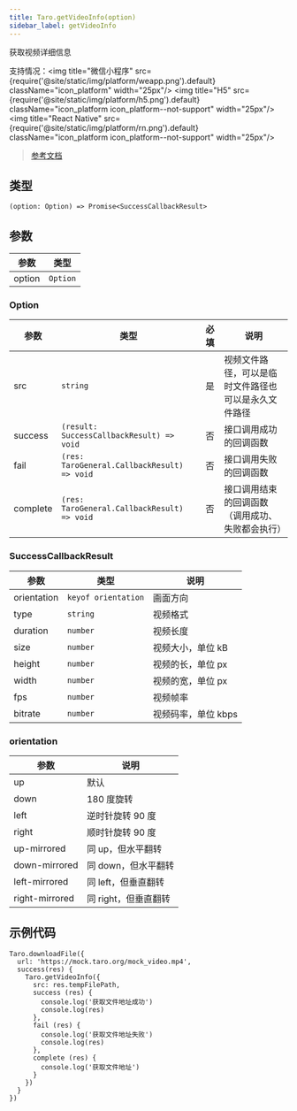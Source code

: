 ```yaml
---
title: Taro.getVideoInfo(option)
sidebar_label: getVideoInfo
---
```


获取视频详细信息

支持情况：<img title="微信小程序" src={require('@site/static/img/platform/weapp.png').default} className="icon_platform" width="25px"/> <img title="H5" src={require('@site/static/img/platform/h5.png').default} className="icon_platform icon_platform--not-support" width="25px"/> <img title="React Native" src={require('@site/static/img/platform/rn.png').default} className="icon_platform icon_platform--not-support" width="25px"/>

> [参考文档](https://developers.weixin.qq.com/miniprogram/dev/api/media/video/wx.getVideoInfo.html)

## 类型

```tsx
(option: Option) => Promise<SuccessCallbackResult>
```

## 参数

| 参数 | 类型 |
| --- | --- |
| option | `Option` |

### Option

| 参数 | 类型 | 必填 | 说明 |
| --- | --- | :---: | --- |
| src | `string` | 是 | 视频文件路径，可以是临时文件路径也可以是永久文件路径 |
| success | `(result: SuccessCallbackResult) => void` | 否 | 接口调用成功的回调函数 |
| fail | `(res: TaroGeneral.CallbackResult) => void` | 否 | 接口调用失败的回调函数 |
| complete | `(res: TaroGeneral.CallbackResult) => void` | 否 | 接口调用结束的回调函数（调用成功、失败都会执行） |

### SuccessCallbackResult

| 参数 | 类型 | 说明 |
| --- | --- | --- |
| orientation | `keyof orientation` | 画面方向 |
| type | `string` | 视频格式 |
| duration | `number` | 视频长度 |
| size | `number` | 视频大小，单位 kB |
| height | `number` | 视频的长，单位 px |
| width | `number` | 视频的宽，单位 px |
| fps | `number` | 视频帧率 |
| bitrate | `number` | 视频码率，单位 kbps |

### orientation

| 参数 | 说明 |
| --- | --- |
| up | 默认 |
| down | 180 度旋转 |
| left | 逆时针旋转 90 度 |
| right | 顺时针旋转 90 度 |
| up-mirrored | 同 up，但水平翻转 |
| down-mirrored | 同 down，但水平翻转 |
| left-mirrored | 同 left，但垂直翻转 |
| right-mirrored | 同 right，但垂直翻转 |

## 示例代码

```tsx
Taro.downloadFile({
  url: 'https://mock.taro.org/mock_video.mp4',
  success(res) {
    Taro.getVideoInfo({
      src: res.tempFilePath,
      success (res) {
        console.log('获取文件地址成功')
        console.log(res)
      },
      fail (res) {
        console.log('获取文件地址失败')
        console.log(res)
      },
      complete (res) {
        console.log('获取文件地址')
      }
    })
  }
})
```
